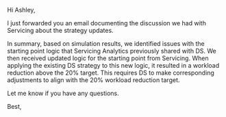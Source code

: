 Hi Ashley,

I just forwarded you an email documenting the discussion we had with Servicing about the strategy updates.

In summary, based on simulation results, we identified issues with the starting point logic that Servicing Analytics previously shared with DS. We then received updated logic for the starting point from Servicing. When applying the existing DS strategy to this new logic, it resulted in a workload reduction above the 20% target. This requires DS to make corresponding adjustments to align with the 20% workload reduction target.

Let me know if you have any questions.

Best,
